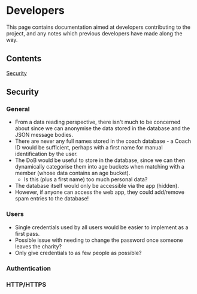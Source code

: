 # Developers

This page contains documentation aimed at developers contributing to the project, and any notes which previous developers have made along the way.

## Contents

[Security](#security)

## Security

### General

* From a data reading perspective, there isn't much to be concerned about since we can anonymise the data stored in the database and the JSON message bodies.
* There are never any full names stored in the coach database - a Coach ID would be sufficient, perhaps with a first name for manual identification by the user.
* The DoB would be useful to store in the database, since we can then dynamically categorise them into age buckets when matching with a member (whose data contains an age bucket).
  * Is this (plus a first name) too much personal data?
* The database itself would only be accessible via the app (hidden).
* However, if anyone can access the web app, they could add/remove spam entries to the database!

### Users

* Single credentials used by all users would be easier to implement as a first pass.
* Possible issue with needing to change the password once someone leaves the charity?
* Only give credentials to as few people as possible?

### Authentication



### HTTP/HTTPS



